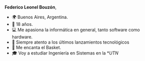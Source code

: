 **Federico Leonel Bouzón**,

- 🌍 Buenos Aires, Argentina.
- 🎂 18 años.
- 💻 Me apasiona la informática en general, tanto software como hardware.
- 🚀 Siempre atento a los últimos lanzamientos tecnológicos
- 🏀 Me encanta el Basket.
- 🎓 Voy a estudiar Ingeniería en Sistemas en la **UTN*
